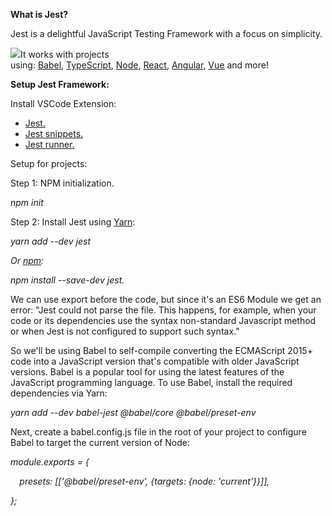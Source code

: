 ﻿**What is Jest?**

Jest is a delightful JavaScript Testing Framework with a focus on simplicity.

![](Aspose.Words.991e4c1f-9b95-4dd5-9c31-44424fa491e4.001.png)It works with projects using: [Babel](https://babeljs.io/), [TypeScript](https://www.typescriptlang.org/), [Node](https://nodejs.org/), [React](https://reactjs.org/), [Angular](https://angular.io/), [Vue](https://vuejs.org/) and more!

**Setup Jest Framework:**

Install VSCode Extension:

- [Jest.](https://marketplace.visualstudio.com/items?itemName=Orta.vscode-jest#the-aim)
- [Jest snippets.](https://marketplace.visualstudio.com/items?itemName=andys8.jest-snippets)
- [Jest runner.](https://marketplace.visualstudio.com/items?itemName=firsttris.vscode-jest-runner)

Setup for projects:

Step 1: NPM initialization.

*npm init*

Step 2: Install Jest using [Yarn](https://classic.yarnpkg.com/en/package/jest):

*yarn add --dev jest*

*Or [npm](https://www.npmjs.com/package/jest):*

*npm install --save-dev jest.*

We can use export before the code, but since it's an ES6 Module we get an error: "Jest could not parse the file. This happens, for example, when your code or its dependencies use the syntax non-standard Javascript method or when Jest is not configured to support such syntax."

So we'll be using Babel to self-compile converting the ECMAScript 2015+ code into a JavaScript version that's compatible with older JavaScript versions. Babel is a popular tool for using the latest features of the JavaScript programming language. To use Babel, install the required dependencies via Yarn:

*yarn add --dev babel-jest @babel/core @babel/preset-env*

Next, create a babel.config.js file in the root of your project to configure Babel to target the current version of Node:

*module.exports = {*

`  `*presets: [['@babel/preset-env', {targets: {node: 'current'}}]],*

*};*


